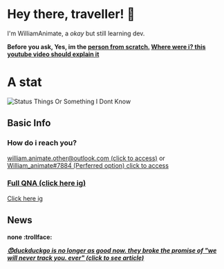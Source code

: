 # Hey there, traveller! 👋
I'm WilliamAnimate, a *okay* but still learning dev.

**Before you ask, Yes, im the [person from scratch.](https://scratch.mit.edu/users/william_animate)
[Where were i? this youtube video should explain it](https://youtu.be/xUDMkfaCjNg)**
<!-- you may be asking, William, where is the scratch roast? i removed it just in case github might get mad at me, since i cant edit this on my browser and had to use edge... microsoft, i beg you. please be a better company and stop glitching out all my stuff.
not to mention edge is actually really, really really laggy for me. -->
<!-- # my stats -->
# A stat
<!-- ![My Github Langs I (Didn't Use) Most Thingy 35 tm r c a idk?????](https://github-readme-stats.vercel.app/api/top-langs/?username=WilliamAnimate&show_icons=true&theme=dark&layout=compact&custom_title=Languages%20I%20Use%20Here%20Most)] 
ok, you may be asking, WILLIAM, WHY IS THIS NOT SHOWN??
it only says HTML and CSS but i didnt do them 
even if i removed HTML and CSS it will say nothing :trol:
-->
![Status Things Or Something I Dont Know](https://github-readme-stats.vercel.app/api?username=WilliamAnimate&count_private=true&theme=dark&show_icons=true&custom_title=My%20stats&layout=compact)
<!-- lmao i dont know if &layout=compact for the one above me even works -->

## Basic Info
### How do i reach you?
[william.animate.other@outlook.com (click to access)](mailto://william.animate.other@outlook.com) or [William_animate#7884 (Perferred option) click to access](https://discord.com/users/720264552285208666)
### [Full QNA (click here ig)](https://github.com/WilliamAnimate/WilliamAnimate/blob/main/QNA.md)
[Click here ig](https://github.com/WilliamAnimate/WilliamAnimate/blob/main/QNA.md)
## News
**none :trollface:**

***[😠duckduckgo is no longer as good now. they broke the promise of "we will never track you. ever" (click to see article)](https://www.techradar.com/news/duckduckgo-in-hot-water-over-hidden-tracking-agreement-with-microsoft)***
<!--
*v1.4.5
**WilliamAnimate/WilliamAnimate** is a ✨ _special_ ✨ repository because its `README.md` (this file) appears on your GitHub profile.

Here are some ideas to get you started:

- 🔭 I’m currently working on ...
- 🌱 I’m currently learning ...
- 👯 I’m looking to collaborate on ...
- 🤔 I’m looking for help with ...
- 💬 Ask me about ...
- 📫 How to reach me: ...
- 😄 Pronouns: ...
- ⚡ Fun fact: ...
- Stop reading i swear
- I update this more than my code
-->
